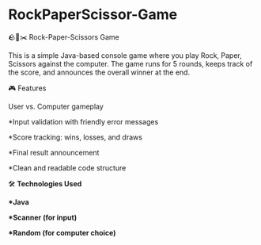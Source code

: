 # RockPaperScissor-Game
🪨📄✂️ Rock-Paper-Scissors Game

This is a simple Java-based console game where you play Rock, Paper, Scissors against the computer. The game runs for 5 rounds, keeps track of the score, and announces the overall winner at the end.

🎮 Features

User vs. Computer gameplay

*Input validation with friendly error messages

*Score tracking: wins, losses, and draws

*Final result announcement

*Clean and readable code structure

🛠️ <b>Technologies Used<b>

*Java

*Scanner (for input)

*Random (for computer choice)
